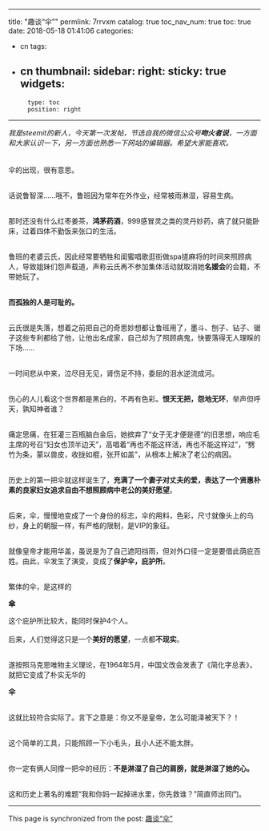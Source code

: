 
---
title: "趣谈“伞”"
permlink: 7rrvxm
catalog: true
toc_nav_num: true
toc: true
date: 2018-05-18 01:41:06
categories:
- cn
tags:
- cn
thumbnail: 
sidebar:
    right:
        sticky: true
widgets:
    -
        type: toc
        position: right
---


<html>
<p><em>我是steemit的新人，今天第一次发帖，节选自我的微信公众号</em><em><strong>吻火者说</strong></em><em>，一方面和大家认识一下，另一方面也熟悉一下网站的编辑器。希望大家能喜欢。</em><br>
<br>
<br>
伞的出现，很有意思。</p>
<p><br>
话说鲁智深……哦不，鲁班因为常年在外作业，经常被雨淋湿，容易生病。</p>
<p><br>
那时还没有什么红枣姜茶，<strong>鸿茅药酒</strong>，999感冒灵之类的灵丹妙药，病了就只能卧床，过着四体不勤饭来张口的生活。</p>
<p><br>
鲁班的老婆云氏，因此经常要牺牲和闺蜜唱歌逛街做spa搓麻将的时间来照顾病人，导致姐妹们怨声载道，声称云氏再不参加集体活动就取消她<strong>名媛会</strong>的会籍，不带她玩了。</p>
<p><br>
<strong>而孤独的人是可耻的。</strong></p>
<p><br>
云氏很是失落，想着之前把自己的奇思妙想都让鲁班用了，墨斗、刨子、钻子、锯子这些专利都给了他，让他出名成家，自己却为了照顾病鬼，快要落得无人理睬的下场……</p>
<p><br>
一时间悲从中来，泣尽目无见，肾伤足不持，委屈的泪水逆流成河。</p>
<p><br>
伤心的人儿看这个世界都是黑白的，不再有色彩。<strong>恨天无把，怨地无环</strong>，举声但呼天，孰知神者谁？</p>
<p><br>
痛定思痛，在狂灌三百瓶脑白金后，她摈弃了“女子无才便是德”的旧思想，响应毛主席的号召“妇女也顶半边天”，高唱着“再也不能这样活，再也不能这样过”，“劈竹为条，蒙以兽皮，收拢如棍，张开如盖”，从根本上解决了老公的病因。</p>
<p><br>
历史上的第一把伞就这样诞生了，<strong>充满了一个妻子对丈夫的爱，表达了一个贤惠朴素的良家妇女追求自由不想照顾病中老公的美好愿望</strong>。</p>
<p><br>
后来，伞，慢慢地变成了一个身份的标志，伞的用料，色彩，尺寸就像头上的乌纱，身上的朝服一样，有严格的限制，是VIP的象征。</p>
<p><br>
就像皇帝才能用华盖，虽说是为了自己遮阳挡雨，但对外口径一定是要借此荫庇百姓。由此，伞发生了演变，变成了<strong>保护伞，庇护所</strong>。</p>
<p><br>
繁体的伞，是这样的</p>
<p><strong>傘</strong></p>
<p>这个庇护所比较大，能同时保护4个人。<br>
<br>
后来，人们觉得这只是一个<strong>美好的愿望</strong>，一点都<strong>不现实</strong>。</p>
<p><br>
遂按照马克思唯物主义理论，在1964年5月，中国文改会发表了《简化字总表》，就把它变成了朴实无华的</p>
<p><strong>伞</strong></p>
<p><br>
这就比较符合实际了。言下之意是：你又不是皇帝，怎么可能泽被天下？！</p>
<p><br>
这个简单的工具，只能照顾一下小毛头，且小人还不能太胖。</p>
<p><br>
你一定有俩人同撑一把伞的经历：<strong>不是淋湿了自己的肩膀，就是淋湿了她的心。</strong></p>
<p><br>
这和历史上著名的难题“我和你妈一起掉进水里，你先救谁？”简直师出同门。<br>
</p>
</html>

- - -

This page is synchronized from the post: [趣谈“伞”](https://steemit.com/@julian2013/7rrvxm)
